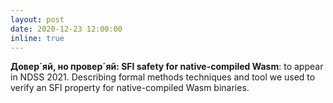```yaml
---
layout: post
date: 2020-12-23 12:00:00
inline: true
---
```


**Довер´яй, но провер´яй: SFI safety for native-compiled Wasm**: to appear in NDSS 2021. Describing formal methods techniques and tool we used to verify an SFI property for native-compiled Wasm binaries.
